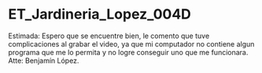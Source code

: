 # ET_Jardineria_Lopez_004D

Estimada:
Espero que se encuentre bien, le comento que tuve complicaciones al grabar el video, ya que mi computador no contiene algun programa que me lo permita y no logre conseguir uno que me funcionara.
Atte: Benjamín López.
